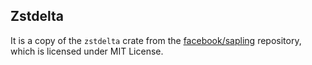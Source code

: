 ## Zstdelta

It is a copy of the `zstdelta` crate from the [facebook/sapling](https://github.com/facebook/sapling) repository, which is licensed under MIT License.
